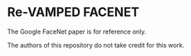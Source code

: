 # Re-VAMPED FACENET

The Google FaceNet paper is for reference only.

The authors of this repository do not take credit for this work.